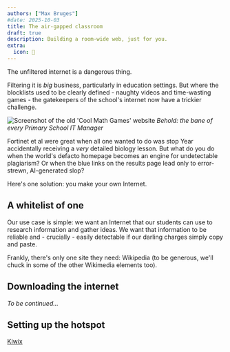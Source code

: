 ```yaml
---
authors: ["Max Bruges"]
#date: 2025-10-03
title: The air-gapped classroom
draft: true
description: Building a room-wide web, just for you.
extra:
  icon: 🔌
---
```


The unfiltered internet is a dangerous thing.

Filtering it is _*big*_ business, particularly in education settings. But where the blocklists used to be clearly defined - naughty videos and time-wasting games - the gatekeepers of the school's internet now have a trickier challenge.

![Screenshot of the old 'Cool Math Games' website](/images/cool-math-games.webp)
*Behold: the bane of every Primary School IT Manager*

Fortinet et al were great when all one wanted to do was stop Year accidentally receiving a *very* detailed biology lesson. But what do you do when the world's defacto homepage becomes an engine for undetectable plagiarism? Or when the blue links on the results page lead only to error-strewn, AI-generated slop?

Here's one solution: you make your own Internet.

## A whitelist of one

Our use case is simple: we want an Internet that our students can use to research information and gather ideas. We want that information to be reliable and - crucially - easily detectable if our darling charges simply copy and paste.

Frankly, there's only one site they need: Wikipedia (to be generous, we'll chuck in some of the other Wikimedia elements too).

## Downloading the internet

*To be continued...*

## Setting up the hotspot

[Kiwix](https://kiwix.org/en/how-to-set-up-kiwix-hotspot/)
